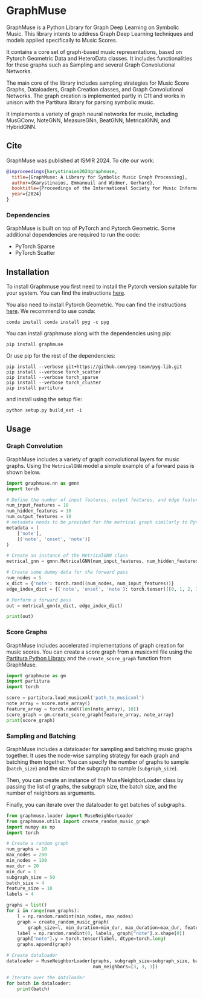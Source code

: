 # GraphMuse
GraphMuse is a Python Library for Graph Deep Learning on Symbolic Music.
This library intents to address Graph Deep Learning techniques and models applied specifically to Music Scores.

It contains a core set of graph-based music representations, based on Pytorch Geometric Data and HeteroData classes.
It includes functionalities for these graphs such as Sampling and several Graph Convolutional Networks.

The main core of the library includes sampling strategies for Music Score Graphs, Dataloaders, Graph Creation classes, and Graph Convolutional Networks.
The graph creation is implemented partly in C11 and works in unison with the Partitura library for parsing symbolic music.


It implements a variety of graph neural networks for music, including MusGConv, NoteGNN, MeasureGNn, BeatGNN, MetricalGNN, and HybridGNN.

## Cite
GraphMuse was published at ISMIR 2024. To cite our work:
```bibtex
@inproceedings{karystinaios2024graphmuse,
  title={GraphMuse: A Library for Symbolic Music Graph Processing},
  author={Karystinaios, Emmanouil and Widmer, Gerhard},
  booktitle={Proceedings of the International Society for Music Information Retrieval Conference (ISMIR)},
  year={2024}
}
```

### Dependencies

GraphMuse is built on top of PyTorch and Pytorch Geometric. Some additional dependencies are required to run the code:
- PyTorch Sparse
- PyTorch Scatter


## Installation

To install Graphmuse you first need to install the Pytorch version suitable for your system.
You can find the instructions [here](https://pytorch.org/get-started/locally/).

You also need to install Pytorch Geometric. You can find the instructions [here](https://pytorch-geometric.readthedocs.io/en/latest/notes/installation.html).
We recommend to use conda:
```shell
conda install conda install pyg -c pyg
```

You can install graphmuse along with the dependencies using pip:
```shell
pip install graphmuse
```



Or use pip for the rest of the dependencies:
```shell
pip install --verbose git+https://github.com/pyg-team/pyg-lib.git
pip install --verbose torch_scatter
pip install --verbose torch_sparse
pip install --verbose torch_cluster
pip install partitura
```

and install using the setup file:
```shell
python setup.py build_ext -i
```

## Usage

### Graph Convolution

GraphMuse includes a variety of graph convolutional layers for music graphs.
Using the `MetricalGNN` model a simple example of a forward pass is shown below.


```python
import graphmuse.nn as gmnn
import torch

# Define the number of input features, output features, and edge features
num_input_features = 10
num_hidden_features = 10
num_output_features = 10
# metadata needs to be provided for the metrical graph similarly to Pytorch Geometric heterogeneous graph modules.
metadata = (
    ['note'],
    [('note', 'onset', 'note')]
)

# Create an instance of the MetricalGNN class
metrical_gnn = gmnn.MetricalGNN(num_input_features, num_hidden_features, num_output_features, metadata=metadata)

# Create some dummy data for the forward pass
num_nodes = 5
x_dict = {'note': torch.rand((num_nodes, num_input_features))}
edge_index_dict = {('note', 'onset', 'note'): torch.tensor([[0, 1, 2, 3, 4], [1, 2, 3, 4, 0]])}

# Perform a forward pass
out = metrical_gnn(x_dict, edge_index_dict)

print(out)
```


### Score Graphs

GraphMuse includes accelerated implementations of graph creation for music scores.
You can create a score graph from a musicxml file using the [Partitura Python Library](https://github.com/CPJKU/partitura) and the `create_score_graph` function from GraphMuse.

```python
import graphmuse as gm
import partitura
import torch

score = partitura.load_musicxml('path_to_musicxml')
note_array = score.note_array()
feature_array = torch.rand((len(note_array), 10)) 
score_graph = gm.create_score_graph(feature_array, note_array)
print(score_graph)
```

### Sampling and Batching

GraphMuse includes a dataloader for sampling and batching music graphs together.
It uses the node-wise sampling strategy for each graph and batching them together.
You can specify the number of graphs to sample (`batch_size`) and the size of the subgraph to sample (`subgraph_size`).

Then, you can create an instance of the MuseNeighborLoader class by passing the list of graphs, the subgraph size, the batch size, and the number of neighbors as arguments.  

Finally, you can iterate over the dataloader to get batches of subgraphs.

```python
from graphmuse.loader import MuseNeighborLoader
from graphmuse.utils import create_random_music_graph
import numpy as np
import torch

# Create a random graph
num_graphs = 10
max_nodes = 200
min_nodes = 100
max_dur = 20
min_dur = 1
subgraph_size = 50
batch_size = 4
feature_size = 10
labels = 4

graphs = list()
for i in range(num_graphs):
    l = np.random.randint(min_nodes, max_nodes)
    graph = create_random_music_graph(
        graph_size=l, min_duration=min_dur, max_duration=max_dur, feature_size=feature_size, add_beat_nodes=True)
    label = np.random.randint(0, labels, graph["note"].x.shape[0])
    graph["note"].y = torch.tensor(label, dtype=torch.long)
    graphs.append(graph)

# Create dataloader
dataloader = MuseNeighborLoader(graphs, subgraph_size=subgraph_size, batch_size=batch_size,
                                num_neighbors=[3, 3, 3])

# Iterate over the dataloader
for batch in dataloader:
    print(batch)
```

